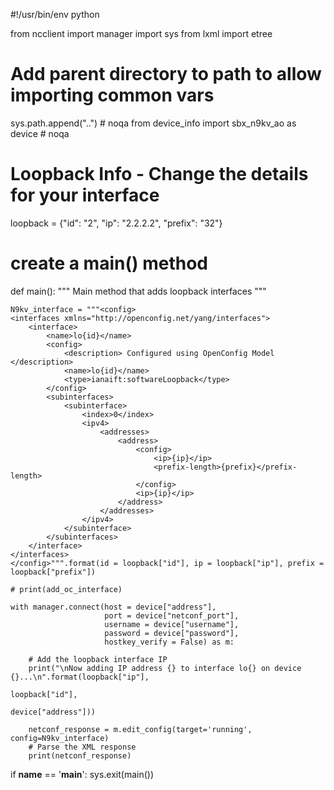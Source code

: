 #!/usr/bin/env python

from ncclient import manager
import sys
from lxml import etree

# Add parent directory to path to allow importing common vars
sys.path.append("..") # noqa
from device_info import sbx_n9kv_ao as device # noqa

# Loopback Info - Change the details for your interface
loopback = {"id": "2", "ip": "2.2.2.2", "prefix": "32"}

# create a main() method
def main():
    """
    Main method that adds loopback interfaces
    """

    N9kv_interface = """<config>
    <interfaces xmlns="http://openconfig.net/yang/interfaces">
        <interface>
            <name>lo{id}</name>
            <config>
                <description> Configured using OpenConfig Model </description>
                <name>lo{id}</name>
                <type>ianaift:softwareLoopback</type>
            </config>
            <subinterfaces>
                <subinterface>
                    <index>0</index>
                    <ipv4>
                        <addresses>
                            <address>
                                <config>
                                    <ip>{ip}</ip>
                                    <prefix-length>{prefix}</prefix-length>
                                </config>
                                <ip>{ip}</ip>
                            </address>
                        </addresses>
                    </ipv4>
                </subinterface>
            </subinterfaces>
        </interface>
    </interfaces>
    </config>""".format(id = loopback["id"], ip = loopback["ip"], prefix = loopback["prefix"])

    # print(add_oc_interface)

    with manager.connect(host = device["address"],
                         port = device["netconf_port"],
                         username = device["username"],
                         password = device["password"],
                         hostkey_verify = False) as m:

        # Add the loopback interface IP
        print("\nNow adding IP address {} to interface lo{} on device {}...\n".format(loopback["ip"],
                                                                                      loopback["id"],
                                                                                      device["address"]))

        netconf_response = m.edit_config(target='running', config=N9kv_interface)
        # Parse the XML response
        print(netconf_response)

if __name__ == '__main__':
    sys.exit(main())




